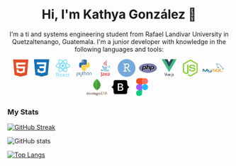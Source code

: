 <h1 align="center">Hi, I'm Kathya González 👋</h1>
<p align="center">I'm a ti and systems engineering student from Rafael Landivar University in Quetzaltenango, Guatemala. I'm a junior developer with knowledge in the following languages and tools:</p>
<div align="left">
    <div align="center">
        <img 
        src="https://github.com/devicons/devicon/blob/master/icons/html5/html5-plain.svg" 
        tittle="HTML5" 
        alt="HTML"
        width="40"
        height="40"/>&nbsp;
        <img 
        src="https://github.com/devicons/devicon/blob/master/icons/css3/css3-plain.svg" 
        tittle="CSS3" 
        alt="CSS"
        width="40"
        height="40"/>&nbsp;
        <img 
        src="https://github.com/devicons/devicon/blob/master/icons/react/react-original-wordmark.svg" 
        tittle="React" 
        alt="React"
        width="40"
        height="40"/>&nbsp;
        <img 
        src="https://github.com/devicons/devicon/blob/master/icons/python/python-original-wordmark.svg" 
        tittle="Python" 
        alt="Python"
        width="40"
        height="40"/>&nbsp;
        <img 
        src="https://github.com/devicons/devicon/blob/master/icons/java/java-original-wordmark.svg" 
        tittle="Java" 
        alt="Java"
        width="40"
        height="40"/>&nbsp;
        <img 
        src="https://github.com/devicons/devicon/blob/master/icons/rstudio/rstudio-original.svg" 
        tittle="Java" 
        alt="Java"
        width="40"
        height="40"/>&nbsp;
        <img 
        src="https://github.com/devicons/devicon/blob/master/icons/php/php-original.svg" 
        tittle="Java" 
        alt="Java"
        width="40"
        height="40"/>&nbsp;
        <img 
        src="https://github.com/devicons/devicon/blob/master/icons/vuejs/vuejs-original-wordmark.svg" 
        tittle="Vue" 
        alt="Vue"
        width="40"
        height="40"/>&nbsp;
        <img 
        src="https://github.com/devicons/devicon/blob/master/icons/nodejs/nodejs-original.svg" 
        tittle="NodeJS" 
        alt="NodeJS"
        width="40"
        height="40"/>&nbsp;
        <img 
        src="https://github.com/devicons/devicon/blob/master/icons/mysql/mysql-original-wordmark.svg" 
        tittle="MySQL" 
        alt="MySQL"
        width="50"
        height="40"/>&nbsp;
        <img 
        src="https://github.com/devicons/devicon/blob/master/icons/mongodb/mongodb-original-wordmark.svg" 
        tittle="MongoDB" 
        alt="MongoDB"
        width="50"
        height="40"/>&nbsp;
        <img 
        src="https://github.com/devicons/devicon/blob/master/icons/bootstrap/bootstrap-plain.svg" 
        tittle="Bootstrap" 
        alt="Bootstrap"
        width="40"
        height="40"/>&nbsp;
        <img 
        src="https://github.com/devicons/devicon/blob/master/icons/figma/figma-original.svg" 
        tittle="Figma" 
        alt="Figma"
        width="40"
        height="40"/>&nbsp;
    </div>
</div>

### My Stats

[![GitHub Streak](http://github-readme-streak-stats.herokuapp.com?user=KathyaGonzalez&theme=transparent)](https://git.io/streak-stats)

![GitHub stats](https://github-readme-stats.vercel.app/api?username=KathyaGonzalez&show_icons=true&theme=transparent)

[![Top Langs](https://github-readme-stats.vercel.app/api/top-langs/?username=KathyaGonzalez&layout=compact&theme=transparent)](https://github.com/KathyaGonzalez/github-readme-stats)

<!--
**KathyaGonzalez/KathyaGonzalez** is a ✨ _special_ ✨ repository because its `README.md` (this file) appears on your GitHub profile.

Here are some ideas to get you started:

- 🔭 I’m currently working on ...
- 🌱 I’m currently learning ...
- 👯 I’m looking to collaborate on ...
- 🤔 I’m looking for help with ...
- 💬 Ask me about ...
- 📫 How to reach me: ...
- 😄 Pronouns: ...
- ⚡ Fun fact: ...
-->
